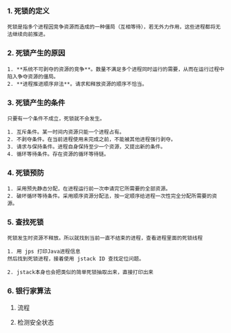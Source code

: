 ### 1. 死锁的定义

	死锁是指多个进程因竞争资源而造成的一种僵局（互相等待），若无外力作用，这些进程都将无法继续向前推进。
	
### 2. 死锁产生的原因

	1. **系统不可剥夺的资源的竞争**。数量不满足多个进程同时运行的需要，从而在运行过程中陷入争夺资源的僵局。
	2. **进程推进顺序非法**。请求和释放资源的顺序不恰当。

### 3. 死锁产生的条件

	只要有一个条件不成立，死锁就不会发生。

	1. 互斥条件。某一时间内资源只能一个进程占有。
	2. 不剥夺条件。在当前进程使用未完成之前，不能被其他进程强行剥夺。
	3. 请求与保持条件。进程自身保持至少一个资源，又提出新的条件。
	4. 循环等待条件。存在资源的循环等待链。

### 4. 死锁预防

	1. 采用预先静态分配，在进程运行前一次申请完它所需要的全部资源。
	2. 破坏循环等待条件。采用顺序资源分配法，按一定顺序给进程一次性完全分配所需要的资源。
	
	
### 5. 查找死锁

	死锁发生时资源不释放。所以就找到当前一直不结束的进程，查看进程里面的死锁线程
	
	1. 用 jps 打印Java进程信息
	然后找到死锁进程，接着使用 jstack ID 查找定位问题。
	
	2. jstack本身也会把类似的简单死锁抽取出来，直接打印出来

### 6. 银行家算法

1. 流程

2. 检测安全状态